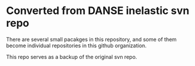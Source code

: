 # Converted from DANSE inelastic svn repo

There are several small pacakges in this repository, and some
of them become individual repositories in this github organization.

This repo serves as a backup of the original svn repo.
